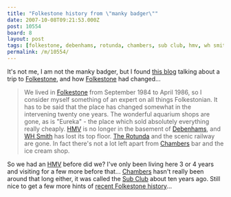 ```yaml
---
title: "Folkestone history from \"manky badger\""
date: 2007-10-08T09:21:53.000Z
post: 10554
board: 8
layout: post
tags: [folkestone, debenhams, rotunda, chambers, sub club, hmv, wh smith]
permalink: /m/10554/
---
```

It's not me, I am not the manky badger, but I found <a href="http://uk.blog.360.yahoo.com/blog-tQ4bzqE8eqiptkeweTQwZEiJsfaca83g?p=769&n=25480">this blog</a> talking about a trip to <a href="/wiki/folkestone">Folkestone</a>, and how <a href="/wiki/folkestone">Folkestone</a> had changed...

<blockquote>We lived in <a href="/wiki/folkestone">Folkestone</a> from September 1984 to April 1986, so I consider myself something of an expert on all things Folkestonian. It has to be said that the place has changed somewhat in the intervening twenty one years. The wonderful aquarium shops are gone, as is "Eureka" - the place which sold absolutely everything really cheaply. <a href="/wiki/hmv">HMV</a> is no longer in the basement of <a href="/wiki/debenhams">Debenhams</a>, and <a href="/wiki/wh+smith">WH Smith</a> has lost its top floor. <a href="/wiki/rotunda">The Rotunda</a> and the scenic railway are gone. In fact there's not a lot left apart from <a href="/wiki/chambers">Chambers</a> bar and the ice cream shop.</blockquote>

So we had an <a href="/wiki/hmv">HMV</a> before did we? I've only been living here 3 or 4 years and visiting for a few more before that... <a href="/wiki/chambers">Chambers</a> hasn't really been around that long either, it was called the <a href="/wiki/sub+club">Sub Club</a> about ten years ago. Still nice to get a few more hints of <a href="http://www.folkestonegerald.com/history/">recent Folkestone history</a>...
